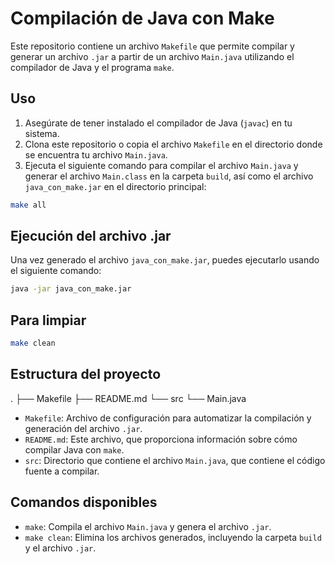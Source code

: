 # Compilación de Java con Make
Este repositorio contiene un archivo `Makefile` que permite compilar y generar un archivo `.jar` a partir de un archivo `Main.java` utilizando el compilador de Java y el programa `make`.
## Uso
1. Asegúrate de tener instalado el compilador de Java (`javac`) en tu sistema.
2. Clona este repositorio o copia el archivo `Makefile` en el directorio donde se encuentra tu archivo `Main.java`.
3. Ejecuta el siguiente comando para compilar el archivo `Main.java` y generar el archivo `Main.class` en la carpeta `build`, así como el archivo `java_con_make.jar` en el directorio principal:

```sh
make all
```
## Ejecución del archivo .jar
Una vez generado el archivo `java_con_make.jar`, puedes ejecutarlo usando el siguiente comando:

```sh
java -jar java_con_make.jar
```
## Para limpiar 
```sh
make clean
```
## Estructura del proyecto
.
├── Makefile
├── README.md
└── src
    └── Main.java

- `Makefile`: Archivo de configuración para automatizar la compilación y generación del archivo `.jar`.
- `README.md`: Este archivo, que proporciona información sobre cómo compilar Java con `make`.
- `src`: Directorio que contiene el archivo `Main.java`, que contiene el código fuente a compilar.

## Comandos disponibles

- `make`: Compila el archivo `Main.java` y genera el archivo `.jar`.
- `make clean`: Elimina los archivos generados, incluyendo la carpeta `build` y el archivo `.jar`.


